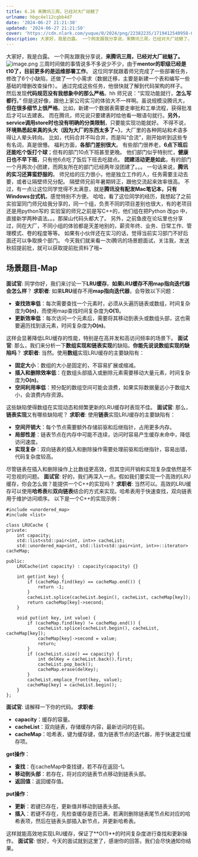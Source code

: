 ```yaml
---
title: 6.26 来腾讯三周，已经对大厂祛魅了
urlname: hbgc4el12cgbb4d7
date: '2024-06-27 21:21:30'
updated: '2024-06-27 21:21:50'
cover: 'https://cdn.nlark.com/yuque/0/2024/png/22382235/1719412540958-035dc1b8-cfea-4b9d-9096-d2673039ab16.png'
description: 大家好，我是白露。 一个网友跟我分享说，来腾讯三周，已经对大厂祛魅了。三周时间做的事情说多不多说少不少，由于mentor的职级已经是t10了，目前更多的是运维部署工作。这位同学就跟着师兄完成了一些部署任务，修改了6个小缺陷，还做了一个小需求（数据迁移，主要是新建一个表和编写一些基础的增删改查操...
---
```

大家好，我是白露。 
一个网友跟我分享说，**来腾讯三周，已经对大厂祛魅了。**
![image.png](https://oss1.aistar.cool/elog-offer-now/64a247e659ab95635de452da44cce2d6.png)
三周时间做的事情说多不多说少不少，由于**mentor的职级已经是t10了，目前更多的是运维部署工作**。
这位同学就跟着师兄完成了一些部署任务，修改了6个小缺陷，还做了一个小需求（数据迁移，主要是新建一个表和编写一些基础的增删改查操作）。
通过完成这些任务，他很快就了解到代码架构的样子。 
然后发现**代码规范没有我想象中的那么严格**。hh
师兄说：“实现功能就行，**怎么写都行**。”
但是这好像，跟他上家公司实习的体验大不一样啊。虽说规模没腾讯大，**但在很多细节上很严格**。比如，新建一个数据表需要走审批和工单流程，获得批准后才可以去建表。
而在腾讯，师兄说只要建表时给他看一眼语句就行。**另外，service调用store时也没有明确的分类限制**，只要能实现功能就好。 
不得不说，**环境熟悉起来真的头大（因为大厂的东西太多了~）**。大厂里的各种网站和术语多得让人晕头转向。
比如，代码合并不叫合并，而是叫“合流”，刚开始听到这些专有名词，真是很懵。 
福利方面，**各部门差别很大**。
有些部门很养老，**6点下班后还能吃个饭打个球**；但有的部门10点下班甚至更晚。
他们部门似乎特别忙，**健康日也不早下班**，只有他6点吃了饭后下班去吃甜点。
**团建活动更是如此**，有的部门一个月两次小团建，而网友所在的部门已经两年没团建了。。。
一句话来说，**腾讯的实习还算蛮舒服的**。
师兄给的压力很小，他是独立工作的人，任务需要主动去要，或者让隔壁师兄分配。
隔壁师兄前年暑期转正，跟他交流起来效率很高。 
不过，有一点让这位同学觉得不太满意，就是**腾讯没有配发Mac笔记本，只有Windows台式机**，感觉特别不方便。 
哈哈，看了这位同学的经历，我想起了之前实验室同门师兄给我分享的，同一个组，负责不同的项目差别也很大，有的老项目还是用python写的
实验室的师兄之前是写C++的，他们组在把Python 改go 中，直接新学两种语法。。。那屎山代码头都大了。
另外，之前鱼皮在论坛里也分享过，同在大厂，不同小组的体验都是天差地别的，薪资年终、业务、日常工作、管理模式、卷的程度等等。
如果有小伙伴还在实习的话，觉得当前实习部门不好后面还可以争取换个部门。
今天我们就来看一次i腾讯的场景题面试，关注我，发送秋招提前批，就可以获取提前批资料了哦~
## 场景题目-Map
**面试官**: 同学你好，我们来讨论一下**LRU缓存**。**如果LRU缓存不用map指向迭代器会怎么样**？
**求职者**: 如果**LRU**缓存不用**map指向迭代器**，会导致以下问题：

- **查找效率低**：每次需要查找一个元素时，必须从头遍历链表或数组，时间复杂度为**O(n)**，而使用map查找时间复杂度为**O(1)**。
- **更新效率低**：每次访问一个元素后，需要将其移动到表头或数组头部，这也需要遍历找到该元素，时间复杂度为**O(n)**。

这样会显著降低LRU缓存的性能，特别是在高并发和高访问频率的场景下。
**面试官**: 那么，我们来分析一下**数组实现和链表实现**的缺陷。**你能先说说数组实现的缺陷吗**？
**求职者**: 当然。使用**数组**实现LRU缓存的主要缺陷有：

- **固定大小**：数组的大小是固定的，不容易扩展或缩减。
- **插入和删除效率低**：在数组头部插入或删除元素需要移动大量元素，时间复杂度为**O(n)**。
- **空间利用率低**：预分配的数组空间可能会浪费，如果实际数据量远小于数组大小，会浪费内存资源。

这些缺陷使得数组在实现动态和频繁更新的LRU缓存时表现不佳。
**面试官**: 那么，**链表实现**又有哪些缺陷呢？
**求职者**: 使用**链表**实现LRU缓存的主要缺陷有：

- **空间开销大**：每个节点需要额外存储前驱和后继指针，占用更多内存。
- **局部性差**：链表节点在内存中可能不连续，访问时容易产生缓存未命中，降低访问速度。
- **实现复杂**：双向链表的插入和删除操作需要处理前驱和后继指针，容易出错，代码复杂度较高。

尽管链表在插入和删除操作上比数组更高效，但其空间开销和实现复杂度依然是不可忽视的问题。
**面试官**: 好的，我们再深入一点。假如我们要实现一个高效的LRU缓存，你会怎么做？能提供一个C++的实现吗？
**求职者**: 当然可以。高效的LRU缓存可以使用**哈希表**和**双向链表**结合的方式来实现。哈希表用于快速查找，双向链表用于维护访问顺序。
以下是一个C++的实现示例：
```
#include <unordered_map>
#include <list>

class LRUCache {
private:
    int capacity;
    std::list<std::pair<int, int>> cacheList;
    std::unordered_map<int, std::list<std::pair<int, int>>::iterator> cacheMap;

public:
    LRUCache(int capacity) : capacity(capacity) {}

    int get(int key) {
        if (cacheMap.find(key) == cacheMap.end()) {
            return -1;
        }
        cacheList.splice(cacheList.begin(), cacheList, cacheMap[key]);
        return cacheMap[key]->second;
    }

    void put(int key, int value) {
        if (cacheMap.find(key) != cacheMap.end()) {
            cacheList.splice(cacheList.begin(), cacheList, cacheMap[key]);
            cacheMap[key]->second = value;
            return;
        }
        if (cacheList.size() == capacity) {
            int delKey = cacheList.back().first;
            cacheList.pop_back();
            cacheMap.erase(delKey);
        }
        cacheList.emplace_front(key, value);
        cacheMap[key] = cacheList.begin();
    }
};
```
**面试官**: 请解释一下你的代码。
**求职者**:

- **capacity**：缓存的容量。
- **cacheList**：双向链表，存储缓存内容，最新访问的在前。
- **cacheMap**：哈希表，键为缓存键，值为链表节点的迭代器，用于快速定位缓存项。

**get操作**：

- **查找**：在cacheMap中查找键，若不存在返回-1。
- **移动到头部**：若存在，将对应的链表节点移动到链表头部。
- **返回值**：返回缓存值。

**put操作**：

- **更新**：若键已存在，更新值并移动到链表头部。
- **插入**：若键不存在，先检查缓存是否已满，若满则删除链表尾节点和对应的哈希表项，然后在链表头部插入新节点，并更新哈希表。

这样就能高效地实现LRU缓存，保证了**O(1)**的时间复杂度进行查找和更新操作。
**面试官**: 很好，今天的面试就到这里了，感谢你的回答。我们会尽快通知你结果。
